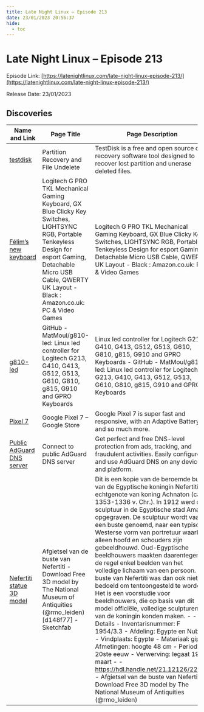 ```yaml
---
title: Late Night Linux – Episode 213
date: 23/01/2023 20:56:37
hide:
  - toc
---
```


# Late Night Linux – Episode 213

Episode Link: [https://latenightlinux.com/late-night-linux-episode-213/](https://latenightlinux.com/late-night-linux-episode-213/)

Release Date: 23/01/2023

## Discoveries

| Name and Link | Page Title | Page Description |
| ------------- | ---------- | ---------------- |
| [testdisk](https://www.cgsecurity.org/wiki/TestDisk) | Partition Recovery and File Undelete | TestDisk is a free and open source data recovery software tool designed to recover lost partition and unerase deleted files. |
| [Félim’s new keyboard](https://www.amazon.co.uk/dp/B07W6JP28L/) | Logitech G PRO TKL Mechanical Gaming Keyboard, GX Blue Clicky Key Switches, LIGHTSYNC RGB, Portable Tenkeyless Design for esport Gaming, Detachable Micro USB Cable, QWERTY UK Layout - Black : Amazon.co.uk: PC & Video Games | Logitech G PRO TKL Mechanical Gaming Keyboard, GX Blue Clicky Key Switches, LIGHTSYNC RGB, Portable Tenkeyless Design for esport Gaming, Detachable Micro USB Cable, QWERTY UK Layout - Black : Amazon.co.uk: PC & Video Games |
| [g810-led](https://github.com/MatMoul/g810-led/) | GitHub - MatMoul/g810-led: Linux led controller for Logitech G213, G410, G413, G512, G513, G610, G810, g815, G910 and GPRO Keyboards | Linux led controller for Logitech G213, G410, G413, G512, G513, G610, G810, g815, G910 and GPRO Keyboards - GitHub - MatMoul/g810-led: Linux led controller for Logitech G213, G410, G413, G512, G513, G610, G810, g815, G910 and GPRO Keyboards |
| [Pixel 7](https://store.google.com/gb/product/pixel_7?hl=en-GB) | Google Pixel 7 – Google Store | Google Pixel 7 is super fast and responsive, with an Adaptive Battery and so much more. |
| [Public AdGuard DNS server](https://adguard-dns.io/en/public-dns.html) | Connect to public AdGuard DNS server | Get perfect and free DNS-level protection from ads, tracking, and fraudulent activities. Easily configure and use AdGuard DNS on any device and platform. |
| [Nefertiti statue 3D model](https://sketchfab.com/3d-models/nefertiti-statue-d148f771c3f44225b56cb7ce8d3c5ce6?utm_source=pocket_reader) | Afgietsel van de buste van Nefertiti - Download Free 3D model by The National Museum of Antiquities (@rmo_leiden) [d148f77] - Sketchfab | Dit is een kopie van de beroemde buste van de Egyptische koningin Nefertiti, echtgenote van koning Achnaton (ca. 1353-1336 v. Chr.). In 1912 werd de sculptuur in de Egyptische stad Amarna opgegraven. De sculptuur wordt vaak een buste genoemd, naar een typisch Westerse vorm van portretuur waarbij alleen hoofd en schouders zijn gebeeldhouwd. Oud-Egyptische beeldhouwers maakten daarentegen in de regel enkel beelden van het volledige lichaam van een persoon. De buste van Nefertiti was dan ook niet bedoeld om tentoongesteld te worden. Het is een voorstudie voor beeldhouwers, die op basis van dit model officiële, volledige sculpturen van de koningin konden maken. -  - Details - Inventarisnummer: F 1954/3.3 - Afdeling: Egypte en Nubië - Vindplaats: Egypte - Materiaal: gips - Afmetingen: hoogte 48 cm - Periode: 20ste eeuw - Verwerving: legaat 1954 maart -  - https://hdl.handle.net/21.12126/22511 - Afgietsel van de buste van Nefertiti - Download Free 3D model by The National Museum of Antiquities (@rmo_leiden) |